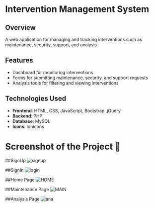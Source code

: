 # Intervention Management System

## Overview

A web application for managing and tracking interventions such as maintenance, security, support, and analysis.

## Features

- Dashboard for monitoring interventions
- Forms for submitting maintenance, security, and support requests
- Analysis tools for filtering and viewing interventions

## Technologies Used

- **Frontend**: HTML, CSS, JavaScript, Bootstrap ,jQuery
- **Backend**: PHP
- **Database**: MySQL
- **Icons**: Ionicons

# Screenshot of the Project 📸
##SignUp
![signup](https://github.com/user-attachments/assets/85b922da-efd8-41e8-96ce-c1ee025b74ce)

##SignIn
![login](https://github.com/user-attachments/assets/b06618e5-30dd-4968-97c3-d07be12ccdaa)

##Home Page
![HOME](https://github.com/user-attachments/assets/5949a0f0-583f-4bf5-a043-c504529cc648)

##Maintenance Page
![MAIN](https://github.com/user-attachments/assets/8c490d2d-8b62-4388-a683-639b1cfbc9de)

##Analysis Page
![ana](https://github.com/user-attachments/assets/40cae0fe-1d87-4368-8dd5-75ac200efb82)



